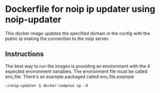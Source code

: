 # Dockerfile for noip ip updater using noip-updater
This docker image updates the specified domain in the config with the public ip making the connection to the noip server.

## Instructions

The best way to run the images is providing an environment with the 4 expected environment variables. The environment file must be called env_file. There's an example packaged called env_file.example

`~/noip-updater $ docker-compose up -d`

